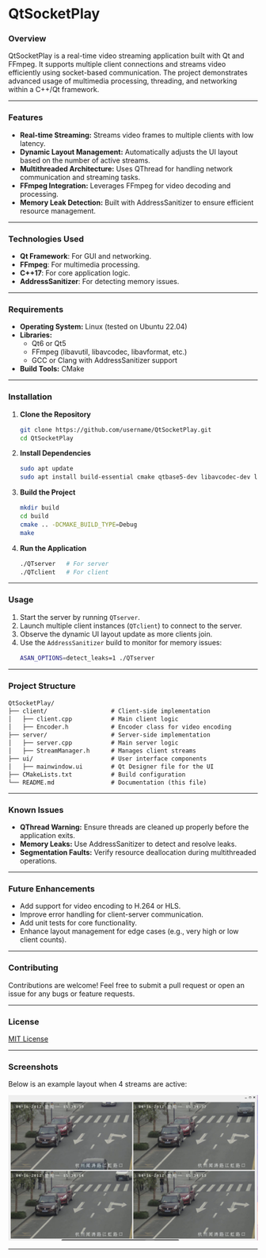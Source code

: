# **QtSocketPlay**

### **Overview**
QtSocketPlay is a real-time video streaming application built with Qt and FFmpeg. It supports multiple client connections and streams video efficiently using socket-based communication. The project demonstrates advanced usage of multimedia processing, threading, and networking within a C++/Qt framework.

---

### **Features**
- **Real-time Streaming:** Streams video frames to multiple clients with low latency.
- **Dynamic Layout Management:** Automatically adjusts the UI layout based on the number of active streams.
- **Multithreaded Architecture:** Uses QThread for handling network communication and streaming tasks.
- **FFmpeg Integration:** Leverages FFmpeg for video decoding and processing.
- **Memory Leak Detection:** Built with AddressSanitizer to ensure efficient resource management.

---

### **Technologies Used**
- **Qt Framework**: For GUI and networking.
- **FFmpeg**: For multimedia processing.
- **C++17**: For core application logic.
- **AddressSanitizer**: For detecting memory issues.

---

### **Requirements**
- **Operating System:** Linux (tested on Ubuntu 22.04)
- **Libraries:**
  - Qt6 or Qt5
  - FFmpeg (libavutil, libavcodec, libavformat, etc.)
  - GCC or Clang with AddressSanitizer support
- **Build Tools:** CMake

---

### **Installation**
1. **Clone the Repository**
   ```bash
   git clone https://github.com/username/QtSocketPlay.git
   cd QtSocketPlay
   ```

2. **Install Dependencies**
   ```bash
   sudo apt update
   sudo apt install build-essential cmake qtbase5-dev libavcodec-dev libavformat-dev libavutil-dev
   ```

3. **Build the Project**
   ```bash
   mkdir build
   cd build
   cmake .. -DCMAKE_BUILD_TYPE=Debug
   make
   ```

4. **Run the Application**
   ```bash
   ./QTserver   # For server
   ./QTclient   # For client
   ```

---

### **Usage**
1. Start the server by running `QTserver`.
2. Launch multiple client instances (`QTclient`) to connect to the server.
3. Observe the dynamic UI layout update as more clients join.
4. Use the `AddressSanitizer` build to monitor for memory issues:
   ```bash
   ASAN_OPTIONS=detect_leaks=1 ./QTserver
   ```

---

### **Project Structure**
```
QtSocketPlay/
├── client/                  # Client-side implementation
│   ├── client.cpp           # Main client logic
│   ├── Encoder.h            # Encoder class for video encoding
├── server/                  # Server-side implementation
│   ├── server.cpp           # Main server logic
│   ├── StreamManager.h      # Manages client streams
├── ui/                      # User interface components
│   ├── mainwindow.ui        # Qt Designer file for the UI
├── CMakeLists.txt           # Build configuration
└── README.md                # Documentation (this file)
```

---

### **Known Issues**
- **QThread Warning:** Ensure threads are cleaned up properly before the application exits.
- **Memory Leaks:** Use AddressSanitizer to detect and resolve leaks.
- **Segmentation Faults:** Verify resource deallocation during multithreaded operations.

---

### **Future Enhancements**
- Add support for video encoding to H.264 or HLS.
- Improve error handling for client-server communication.
- Add unit tests for core functionality.
- Enhance layout management for edge cases (e.g., very high or low client counts).

---

### **Contributing**
Contributions are welcome! Feel free to submit a pull request or open an issue for any bugs or feature requests.

---

### **License**
[MIT License](LICENSE)

---

### **Screenshots**
Below is an example layout when 4 streams are active:

![4 Streams Layout](LayoutScreenshot.png)

---